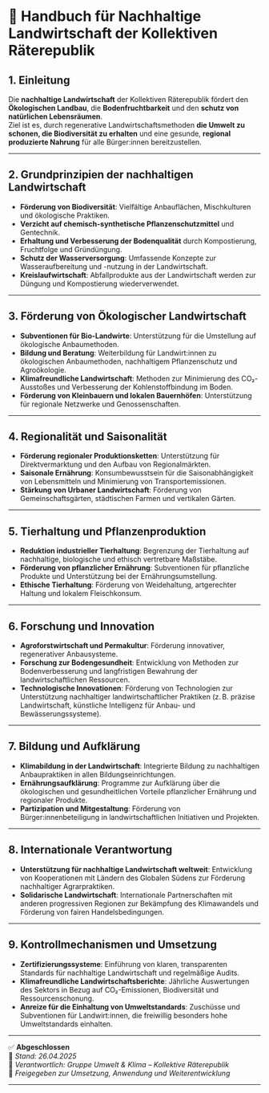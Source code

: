 <!--
Autor: Fabio Weidner
Version: 1.0
Sektion: Umwelt & Klima
Veröffentlichung: April 2025
-->

# 🌱 Handbuch für Nachhaltige Landwirtschaft der Kollektiven Räterepublik

## 1. Einleitung

Die **nachhaltige Landwirtschaft** der Kollektiven Räterepublik fördert den **Ökologischen Landbau**, die **Bodenfruchtbarkeit** und den **schutz von natürlichen Lebensräumen**.  
Ziel ist es, durch regenerative Landwirtschaftsmethoden **die Umwelt zu schonen, die Biodiversität zu erhalten** und eine gesunde, **regional produzierte Nahrung** für alle Bürger:innen bereitzustellen.

---

## 2. Grundprinzipien der nachhaltigen Landwirtschaft

- **Förderung von Biodiversität**: Vielfältige Anbauflächen, Mischkulturen und ökologische Praktiken.
- **Verzicht auf chemisch-synthetische Pflanzenschutzmittel** und Gentechnik.
- **Erhaltung und Verbesserung der Bodenqualität** durch Kompostierung, Fruchtfolge und Gründüngung.
- **Schutz der Wasserversorgung**: Umfassende Konzepte zur Wasseraufbereitung und -nutzung in der Landwirtschaft.
- **Kreislaufwirtschaft**: Abfallprodukte aus der Landwirtschaft werden zur Düngung und Kompostierung wiederverwendet.

---

## 3. Förderung von Ökologischer Landwirtschaft

- **Subventionen für Bio-Landwirte**: Unterstützung für die Umstellung auf ökologische Anbaumethoden.
- **Bildung und Beratung**: Weiterbildung für Landwirt:innen zu ökologischen Anbaumethoden, nachhaltigem Pflanzenschutz und Agroökologie.
- **Klimafreundliche Landwirtschaft**: Methoden zur Minimierung des CO₂-Ausstoßes und Verbesserung der Kohlenstoffbindung im Boden.
- **Förderung von Kleinbauern und lokalen Bauernhöfen**: Unterstützung für regionale Netzwerke und Genossenschaften.

---

## 4. Regionalität und Saisonalität

- **Förderung regionaler Produktionsketten**: Unterstützung für Direktvermarktung und den Aufbau von Regionalmärkten.
- **Saisonale Ernährung**: Konsumbewusstsein für die Saisonabhängigkeit von Lebensmitteln und Minimierung von Transportemissionen.
- **Stärkung von Urbaner Landwirtschaft**: Förderung von Gemeinschaftsgärten, städtischen Farmen und vertikalen Gärten.

---

## 5. Tierhaltung und Pflanzenproduktion

- **Reduktion industrieller Tierhaltung**: Begrenzung der Tierhaltung auf nachhaltige, biologische und ethisch vertretbare Maßstäbe.
- **Förderung von pflanzlicher Ernährung**: Subventionen für pflanzliche Produkte und Unterstützung bei der Ernährungsumstellung.
- **Ethische Tierhaltung**: Förderung von Weidehaltung, artgerechter Haltung und lokalem Fleischkonsum.

---

## 6. Forschung und Innovation

- **Agroforstwirtschaft und Permakultur**: Förderung innovativer, regenerativer Anbausysteme.
- **Forschung zur Bodengesundheit**: Entwicklung von Methoden zur Bodenverbesserung und langfristigen Bewahrung der landwirtschaftlichen Ressourcen.
- **Technologische Innovationen**: Förderung von Technologien zur Unterstützung nachhaltiger landwirtschaftlicher Praktiken (z. B. präzise Landwirtschaft, künstliche Intelligenz für Anbau- und Bewässerungssysteme).

---

## 7. Bildung und Aufklärung

- **Klimabildung in der Landwirtschaft**: Integrierte Bildung zu nachhaltigen Anbaupraktiken in allen Bildungseinrichtungen.
- **Ernährungsaufklärung**: Programme zur Aufklärung über die ökologischen und gesundheitlichen Vorteile pflanzlicher Ernährung und regionaler Produkte.
- **Partizipation und Mitgestaltung**: Förderung von Bürger:innenbeteiligung in landwirtschaftlichen Initiativen und Projekten.

---

## 8. Internationale Verantwortung

- **Unterstützung für nachhaltige Landwirtschaft weltweit**: Entwicklung von Kooperationen mit Ländern des Globalen Südens zur Förderung nachhaltiger Agrarpraktiken.
- **Solidarische Landwirtschaft**: Internationale Partnerschaften mit anderen progressiven Regionen zur Bekämpfung des Klimawandels und Förderung von fairen Handelsbedingungen.

---

## 9. Kontrollmechanismen und Umsetzung

- **Zertifizierungssysteme**: Einführung von klaren, transparenten Standards für nachhaltige Landwirtschaft und regelmäßige Audits.
- **Klimafreundliche Landwirtschaftsberichte**: Jährliche Auswertungen des Sektors in Bezug auf CO₂-Emissionen, Biodiversität und Ressourcenschonung.
- **Anreize für die Einhaltung von Umweltstandards**: Zuschüsse und Subventionen für Landwirt:innen, die freiwillig besonders hohe Umweltstandards einhalten.

---

✅ **Abgeschlossen**  
📅 *Stand: 26.04.2025*  
🏩 *Verantwortlich: Gruppe Umwelt & Klima – Kollektive Räterepublik*  
🔐 *Freigegeben zur Umsetzung, Anwendung und Weiterentwicklung*

---

